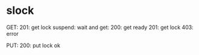 # slock

GET:
    201: get lock
    suspend: wait and get:
            200: get ready
            201: get lock
    403: error

PUT:
    200: put lock ok
